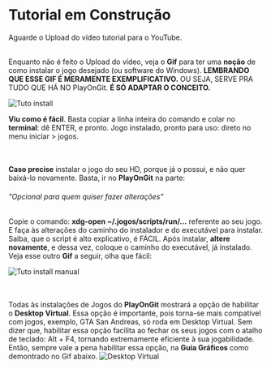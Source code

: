 # Tutorial em Construção

Aguarde o Upload do vídeo tutorial para o YouTube.
<br></br>

Enquanto não é feito o Upload do vídeo, veja o **Gif** para ter uma **noção** de como instalar o jogo desejado (ou software do Windows). **LEMBRANDO QUE ESSE GIF É MERAMENTE EXEMPLIFICATIVO.** OU SEJA, SERVE PRA TUDO QUE HÁ NO PlayOnGit. **É SÓ ADAPTAR O CONCEITO.**

![Tuto install](https://raw.githubusercontent.com/felipefacundes/desktop/master/wine-jogos/imagens/TuToinst.gif)

**Viu como é fácil**. Basta copiar a linha inteira do comando e colar no **terminal**: dê ENTER, e pronto. Jogo instalado, pronto para uso: direto no menu iniciar > jogos.

<br></br>
**Caso precise** instalar o jogo do seu HD, porque já o possui, e não quer baixá-lo novamente. Basta, ir no **PlayOnGit** na parte:

###### "Opcional para quem quiser fazer alterações"

Copie o comando: **xdg-open ~/.jogos/scripts/run/...** referente ao seu jogo. E faça às alterações do caminho do instalador e do executável para instalar. Saiba, que o script é alto explicativo, é FÁCIL. Após instalar, **altere novamente**, e dessa vez, coloque o caminho do executável, já instalado. Veja esse outro **Gif** a seguir, olha que fácil:

![Tuto install manual](https://raw.githubusercontent.com/felipefacundes/desktop/master/wine-jogos/imagens/TuToinst_manual.gif)

<br></br>
Todas às instalações de Jogos do **PlayOnGit** mostrará a opção de habilitar o **Desktop Virtual**. Essa opção é importante, pois torna-se mais compatível com jogos, exemplo, GTA San Andreas, só roda em Desktop Virtual. Sem dizer que, habilitar essa opção facilita ao fechar os seus jogos com o atalho de teclado: Alt + F4, tornando extremamente eficiente à sua jogabilidade. Então, sempre vale a pena habilitar essa opção, na **Guia Gráficos** como demontrado no Gif abaixo. 
![Desktop Virtual](https://raw.githubusercontent.com/felipefacundes/desktop/master/wine-jogos/imagens/Desktop_Virtual.gif)

